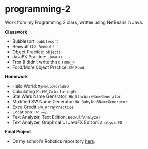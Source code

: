 # programming-2
Work from my Programming 2 class, written using NetBeans in Java.  
  
**Classwork**
- Bubblesort: `bubblesort`
- Beowulf OG: `Beowulf`
- Object Practice: `objects`
- JavaFX Practice: `JavaFX1`
- Tron (I didn't write this): `TRON_M`
- Food/More Object Practice: `CW_Food`

**Homework**
- Hello World: `MyHelloWorldEO`
- Calculating Pi: `HW_CalculatingPi`
- Star Wars Name Generator: `HW_StarWarsNameGenerator`
- Modified SW Name Generator: `HW_Babylon5NameGenerator`
- Extra Credit: `HW_ArrayPractice`
- Locations: `HW_oop`
- Text Analyzer, Text Edition: `BeowulfAnalyzer`
- Text Analyzer, Graphical UI JavaFX Edition: `AnalysisEO`

**Final Project**
- On my school's Robotics repository [here](https://github.com/EastsidePreparatorySchool/SkyStone/tree/eoreizy/programming2 "EastsidePreparatorySchool/Skystone at eoreizy/programming2").
